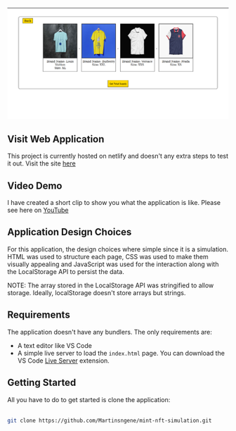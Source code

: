 ![Applications Home Page](/assets/banner.png)

## Visit Web Application

This project is currently hosted on netlify and doesn't any extra steps to test it out. Visit the site [here](https://mint-nft-simulation.netlify.app)

## Video Demo

I have created a short clip to show you what the application is like. Please see here on [YouTube](https://youtu.be/5KHybBLw9D4)

## Application Design Choices

For this application, the design choices where simple since it is a simulation. HTML was used to structure each page, CSS was used to make them visually appealing and JavaScript was used for the interaction along with the LocalStorage API to persist the data.

NOTE: The array stored in the LocalStorage API was stringified to allow storage. Ideally, localStorage doesn't store arrays but strings.

## Requirements

The application doesn't have any bundlers. The only requirements are:

- A text editor like VS Code
- A simple live server to load the `index.html` page. You can download the VS Code [Live Server](https://marketplace.visualstudio.com/items?itemName=ritwickdey.LiveServer) extension.

## Getting Started

All you have to do to get started is clone the application:

```bash

git clone https://github.com/Martinsngene/mint-nft-simulation.git

```
